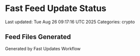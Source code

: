 # Fast Feed Update Status
Last updated: Tue Aug 26 09:17:16 UTC 2025
Categories: crypto

## Feed Files Generated

Generated by Fast Updates Workflow
